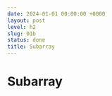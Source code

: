 ```yaml
---
date: 2024-01-01 00:00:00 +0000
layout: post
level: h2
slug: 01b
status: done
title: Subarray
---
```


# Subarray